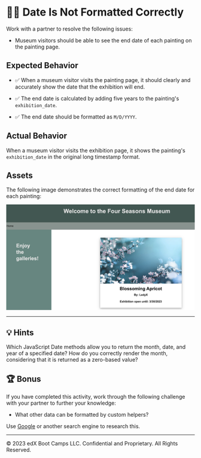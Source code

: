 # 🐛✅ Date Is Not Formatted Correctly

Work with a partner to resolve the following issues:

* Museum visitors should be able to see the end date of each painting on the painting page.

## Expected Behavior

* ✅ When a museum visitor visits the painting page, it should clearly and accurately show the date that the exhibition will end.

* ✅ The end date is calculated by adding five years to the painting's `exhibition_date`.

* ✅ The end date should be formatted as `M/D/YYYY`.

## Actual Behavior

When a museum visitor visits the exhibition page, it shows the painting's `exhibition_date` in the original long timestamp format.

## Assets

The following image demonstrates the correct formatting of the end date for each painting:

![On the museum webpage, one card displays an image of a blossoming tree with the title, artist name, and end date underneath the image.](./Images/01-painting-end-date.jpg)

---

## 💡 Hints

Which JavaScript Date methods allow you to return the month, date, and year of a specified date? How do you correctly render the month, considering that it is returned as a zero-based value?

## 🏆 Bonus

If you have completed this activity, work through the following challenge with your partner to further your knowledge:

* What other data can be formatted by custom helpers?

Use [Google](https://www.google.com) or another search engine to research this.

---
© 2023 edX Boot Camps LLC. Confidential and Proprietary. All Rights Reserved.
